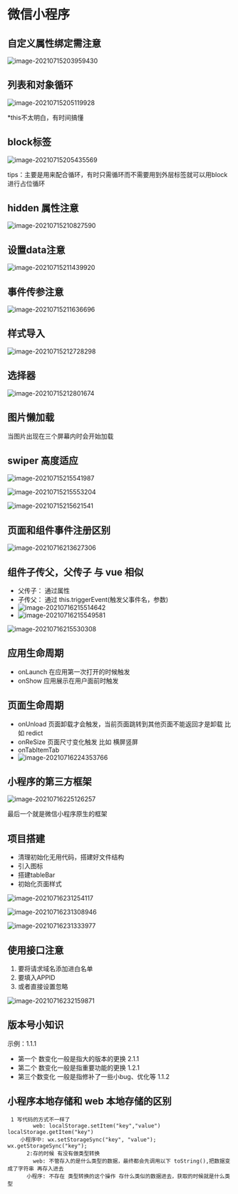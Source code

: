 # 微信小程序

## **自定义属性绑定需注意**

![image-20210715203959430](C:\Users\hp\AppData\Roaming\Typora\typora-user-images\image-20210715203959430.png)

## **列表和对象循环**

![image-20210715205119928](C:\Users\hp\AppData\Roaming\Typora\typora-user-images\image-20210715205119928.png)

*this不太明白，有时间搞懂

## block标签

![image-20210715205435569](C:\Users\hp\AppData\Roaming\Typora\typora-user-images\image-20210715205435569.png)

tips：主要是用来配合循环，有时只需循环而不需要用到外层标签就可以用block进行占位循环

## hidden 属性注意

![image-20210715210827590](C:\Users\hp\AppData\Roaming\Typora\typora-user-images\image-20210715210827590.png)

## 设置data注意

![image-20210715211439920](C:\Users\hp\AppData\Roaming\Typora\typora-user-images\image-20210715211439920.png)

## 事件传参注意

![image-20210715211636696](C:\Users\hp\AppData\Roaming\Typora\typora-user-images\image-20210715211636696.png)

##   样式导⼊

![image-20210715212728298](C:\Users\hp\AppData\Roaming\Typora\typora-user-images\image-20210715212728298.png)

##  选择器

![image-20210715212801674](C:\Users\hp\AppData\Roaming\Typora\typora-user-images\image-20210715212801674.png)

## 图片懒加载

当图片出现在三个屏幕内时会开始加载

## swiper 高度适应

![image-20210715215541987](C:\Users\hp\AppData\Roaming\Typora\typora-user-images\image-20210715215541987.png)

![image-20210715215553204](C:\Users\hp\AppData\Roaming\Typora\typora-user-images\image-20210715215553204.png)

![image-20210715215621541](C:\Users\hp\AppData\Roaming\Typora\typora-user-images\image-20210715215621541.png)

## 页面和组件事件注册区别

![image-20210716213627306](C:\Users\hp\AppData\Roaming\Typora\typora-user-images\image-20210716213627306.png)

## 组件子传父，父传子 与 vue 相似

- 父传子： 通过属性
- 子传父： 通过 this.triggerEvent(触发父事件名，参数)
- ![image-20210716215514642](C:\Users\hp\AppData\Roaming\Typora\typora-user-images\image-20210716215514642.png)
- ![image-20210716215549581](C:\Users\hp\AppData\Roaming\Typora\typora-user-images\image-20210716215549581.png)

![image-20210716215530308](C:\Users\hp\AppData\Roaming\Typora\typora-user-images\image-20210716215530308.png)

## 应用生命周期

- onLaunch 在应用第一次打开的时候触发
- onShow 应用展示在用户面前时触发

## 页面生命周期

- onUnload 页面卸载才会触发，当前页面跳转到其他页面不能返回才是卸载 比如 redict
- onReSize 页面尺寸变化触发 比如 横屏竖屏
- onTabItemTab
- ![image-20210716224353766](C:\Users\hp\AppData\Roaming\Typora\typora-user-images\image-20210716224353766.png)

## 小程序的第三方框架

![image-20210716225126257](C:\Users\hp\AppData\Roaming\Typora\typora-user-images\image-20210716225126257.png)

最后一个就是微信小程序原生的框架

## 项目搭建

- 清理初始化无用代码，搭建好文件结构
- 引入图标
- 搭建tableBar
- 初始化页面样式

![image-20210716231254117](C:\Users\hp\AppData\Roaming\Typora\typora-user-images\image-20210716231254117.png)

![image-20210716231308946](C:\Users\hp\AppData\Roaming\Typora\typora-user-images\image-20210716231308946.png)

![image-20210716231333977](C:\Users\hp\AppData\Roaming\Typora\typora-user-images\image-20210716231333977.png)

## 使用接口注意

1. 要将请求域名添加进白名单
2. 要填入APPID
3. 或者直接设置忽略

![image-20210716232159871](C:\Users\hp\AppData\Roaming\Typora\typora-user-images\image-20210716232159871.png)

## 版本号小知识

示例：1.1.1

- 第一个 数变化一般是指大的版本的更换 2.1.1
- 第二个 数变化一般是指重要功能的更换 1.2.1 
- 第三个数变化 一般是指修补了一些小bug、优化等 1.1.2

## 小程序本地存储和 web 本地存储的区别

```
 1 写代码的方式不一样了 
        web: localStorage.setItem("key","value") localStorage.getItem("key")
    小程序中: wx.setStorageSync("key", "value"); wx.getStorageSync("key");
      2:存的时候 有没有做类型转换
        web: 不管存入的是什么类型的数据，最终都会先调用以下 toString(),把数据变成了字符串 再存入进去
      小程序: 不存在 类型转换的这个操作 存什么类似的数据进去，获取的时候就是什么类型
```

